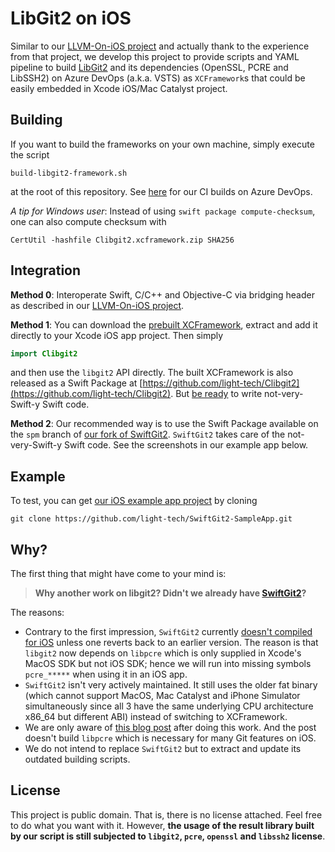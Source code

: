 LibGit2 on iOS
==============

Similar to our [LLVM-On-iOS project](https://github.com/light-tech/LLVM-On-iOS) and actually thank to the experience from that project, we develop this project to provide scripts and YAML pipeline to build [LibGit2](https://github.com/libgit2/libgit2) and its dependencies (OpenSSL, PCRE and LibSSH2) on Azure DevOps (a.k.a. VSTS) as `XCFramework`s that could be easily embedded in Xcode iOS/Mac Catalyst project.

Building
--------

If you want to build the frameworks on your own machine, simply execute the script
```shell
build-libgit2-framework.sh
```
at the root of this repository.
See [here](https://lightech.visualstudio.com/LibGit2-On-iOS/_build?definitionId=85) for our CI builds on Azure DevOps.

*A tip for Windows user*: Instead of using `swift package compute-checksum`, one can also compute checksum with
```shell
CertUtil -hashfile Clibgit2.xcframework.zip SHA256
```

Integration
-----------

**Method 0**: Interoperate Swift, C/C++ and Objective-C via bridging header as described in our [LLVM-On-iOS project](https://github.com/light-tech/LLVM-On-iOS).

**Method 1**: You can download the [prebuilt XCFramework](https://github.com/light-tech/Clibgit2/releases/tag/v1.1.0), extract and add it directly to your Xcode iOS app project. Then simply
```swift
import Clibgit2
```
and then use the `libgit2` API directly.
The built XCFramework is also released as a Swift Package at [https://github.com/light-tech/Clibgit2](https://github.com/light-tech/Clibgit2).
But [be ready](https://theswiftdev.com/how-to-use-c-libraries-in-swift/) to write not-very-Swift-y Swift code.

**Method 2**: Our recommended way is to use the Swift Package available on the  `spm` branch of [our fork of SwiftGit2](https://github.com/light-tech/SwiftGit2).
`SwiftGit2` takes care of the not-very-Swift-y Swift code.
See the screenshots in our example app below.

Example
-------

To test, you can get [our iOS example app project](https://github.com/light-tech/SwiftGit2-SampleApp) by cloning
```shell
git clone https://github.com/light-tech/SwiftGit2-SampleApp.git
```

Why?
----

The first thing that might have come to your mind is:
> **Why another work on libgit2? Didn't we already have [SwiftGit2](https://github.com/SwiftGit2/SwiftGit2)?**

The reasons:
 * Contrary to the first impression, `SwiftGit2` currently [doesn't compiled for iOS](https://github.com/SwiftGit2/SwiftGit2/issues/190) unless one reverts back to an earlier version. The reason is that `libgit2` now depends on `libpcre` which is only supplied in Xcode's MacOS SDK but not iOS SDK; hence we will run into missing symbols `pcre_*****` when using it in an iOS app.
 * `SwiftGit2` isn't very actively maintained. It still uses the older fat binary (which cannot support MacOS, Mac Catalyst and iPhone Simulator simultaneously since all 3 have the same underlying CPU architecture x86_64 but different ABI) instead of switching to XCFramework.
 * We are only aware of [this blog post](https://www.michaelfcollins3.me/posts/2021/01/build-libgit2-for-ios-and-catalyst/) after doing this work. And the post doesn't build `libpcre` which is necessary for many Git features on iOS.
 * We do not intend to replace `SwiftGit2` but to extract and update its outdated building scripts.

License
-------

This project is public domain. That is, there is no license attached.
Feel free to do what you want with it.
However, **the usage of the result library built by our script is still subjected to `libgit2`, `pcre`, `openssl` and `libssh2` license**.

